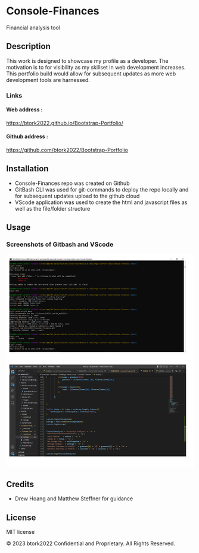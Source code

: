 # Console-Finances

Financial analysis tool

## Description 

This work is designed to showcase my profile as a developer. The motivation is to for visibility as my skillset in web development increases. This portfolio build would allow for subsequent updates as more web development tools are harnessed.

### Links

#### Web address : 
https://btork2022.github.io/Bootstrap-Portfolio/

#### Github address :
https://github.com/btork2022/Bootstrap-Portfolio



## Installation

- Console-Finances repo was created on Github
- GitBash CLI was used for  git-commands to deploy the repo locally and for subsequent updates upload to the github cloud
- VScode application was used to create the html and javascript files as well as the file/folder structure


## Usage 

### Screenshots of Gitbash and VScode

![alt text](images/gitbash.png)
![alt text](images/vscode.png)



## Credits

- Drew Hoang and Matthew Steffner for guidance


## License

MIT license

© 2023 btork2022 Confidential and Proprietary. All Rights Reserved.
